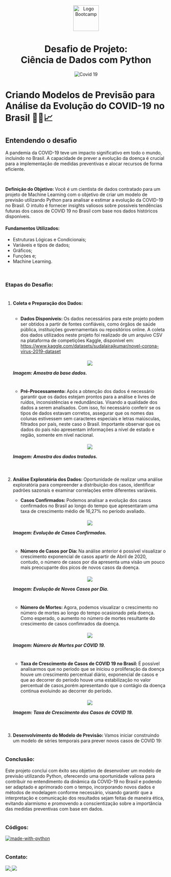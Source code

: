 <div align="center">
<img src="./image/logo.png" alt="Logo Bootcamp" width="80">
<h1>Desafio de Projeto: <br>Ciência de Dados com Python </h1>
<img src="./image/covid.png" alt="Covid 19" width="">
</div>

#   Criando Modelos de Previsão para Análise da Evolução do COVID-19 no Brasil 👨‍⚕️📈


## Entendendo o desafio
A pandemia da COVID-19 teve um impacto significativo em todo o mundo, incluindo no Brasil. A capacidade de prever a evolução da doença é crucial para a implementação de medidas preventivas e alocar recursos de forma eficiente.

<br>

<strong>Definição do Objetivo: </strong>Você é um cientista de dados contratado para um projeto de Machine Learning com o objetivo de criar um modelo de previsão utilizando Python para analisar e estimar a evolução da COVID-19 no Brasil. O intuito é fornecer insights valiosos sobre possíveis tendências futuras dos casos de COVID 19 no Brasil com base nos dados históricos disponíveis.




#### Fundamentos Utilizados:

- Estruturas Lógicas e Condicionais;
- Variáveis e tipos de dados;
- Gráficos;
- Funções e;
- Machine Learning.
<br>

### Etapas do Desafio:
#


1. <strong>Coleta e Preparação dos Dados:</strong>
    
    <br>
    
    - <strong>Dados Disponíveis: </strong>Os dados necessários para este projeto podem ser obtidos a partir de fontes confiáveis, como órgãos de saúde pública, instituições governamentais ou repositórios online. A coleta dos dados utilizados neste projeto foi realizado de um arquivo CSV na plataforma de competições Kaggle, disponível em: https://www.kaggle.com/datasets/sudalairajkumar/novel-corona-virus-2019-dataset

      

    <h5 align = "center"> 
    <img src="./image/data.jpg"  />
    <p align ="left">  <strong>Imagem:</strong> Amostra da base dados.</p>
    </h5>
    
    <br>

    
    - <strong>Pré-Processamento: </strong>Após a obtenção dos dados é necessário garantir que os dados estejam prontos para a análise e livres de ruídos, inconsistências e redundâncias. Visando a qualidade dos dados a serem analisados. Com isso, foi necessário conferir se os tipos de dados estavam corretos, assegurar que os nomes das colunas estivessem sem caracteres especiais e letras maiúsculas, filtrados por país, neste caso o Brasil. Importante observar que os dados do país não apresentam informações a nível de estado e região, somente em nível nacional.


    <h5 align = "center"> 
        <img src="./image/data_brasil.jpg"  />
        <p align ="left">  <strong>Imagem:</strong> Amostra dos dados tratados.</p>
    </h5>
        
    <br>

2. <strong>Análise Exploratória dos Dados: </strong>Oportunidade de realizar uma análise exploratória para compreender a distribuição dos casos, identificar padrões sazonais e examinar correlações entre diferentes variáveis.
    
    - <strong>Casos Confirmados: </strong> Podemos analisar a evolução dos casos confirmados no Brasil ao longo do tempo que apresentaram uma taxa de crescimento médio de 16,27% no período avaliado. 

    <h5 align = "center"> 
        <img src="./image/caso_confirmados.png"  />
        <p align ="left">  <strong>Imagem:</strong> Evolução de Casos Confirmados.</p>
    </h5>
        
    <br>

    - <strong>Número de Casos por Dia: </strong> Na análise anterior é possível visualizar o crescimento exponencial de casos apartir de Abril de 2020, contudo, o número de casos por dia apresenta uma visão um pouco mais preocupante dos picos de novos casos da doença.
    
    <h5 align = "center"> 
        <img src="./image/novos_casos.png"  />
        <p align ="left">  <strong>Imagem:</strong> Evolução de Novos Casos por Dia.</p>
    </h5>
        
    <br>

    - <strong>Número de Mortes: </strong> Agora, podemos visualizar o crescimento no número de mortes ao longo do tempo ocasionado pela doença. Como esperado, o aumento no número de mortes resultante do crescimento de casos confimrados da doença.
    
    <h5 align = "center"> 
        <img src="./image/n_mortes.png"  />
        <p align ="left">  <strong>Imagem:</strong> Número de Mortes por COVID 19.</p>
    </h5>

    <br>

    - <strong>Taxa de Crescimento de Casos de COVID 19 no Brasil: </strong> É possível analisarmos que no período que se iniciou o proliferação da doença houve um crescimento percentual diário, exponencial de casos e que ao decorrer do período houve uma estabilização no valor percentual de casos,porém apresentando que o contágio da doença continua evoluindo ao decorrer do período. 
    <h5 align = "center"> 
        <img src="./image/taxa_diaria.png"  />
        <p align ="left">  <strong>Imagem:</strong> Taxa de Crescimento dos Casos de COVID 19.</p>
    </h5>

    <br>

3. <strong>Desenvolvimento do Modelo de Previsão: </strong> Vamos iniciar construindo um modelo de séries temporais para prever novos casos de COVID 19:


#
### Conclusão:

Este projeto conclui com êxito seu objetivo de desenvolver um modelo de previsão utilizando Python, oferecendo uma oportunidade valiosa para contribuir no entendimento da dinâmica da COVID-19 no Brasil e podendo ser adaptado e aprimorado com o tempo, incorporando novos dados e métodos de modelagem conforme necessário, visando garantir que a interpretação e comunicação dos resultados sejam feitas de maneira ética, evitando alarmismo e promovendo a conscientização sobre a importância das medidas preventivas com base em dados.
#

### Códigos:

<div>
    <a  href="https://github.com/roliveira-9/projeto_covid19/blob/main/code/code.ipynb" target="_blank"><img alt= made-with-python src="https://img.shields.io/badge/aquivo.ipynb-Clique aqui-black?style=for-the-badge&logo=made-with-python&logoColor=white&color=orange" target="_blank"> </a>   
</div>


#
### Contato:

<div>
  <a href="https://linkedin.com/in/rafaelroliveira" target="_blank"><img src="https://img.shields.io/badge/linkedin-%230077B5.svg?style=for-the-badge&logo=linkedin&logoColor=white&color=black" target="_blank"> </a>  
  <a href = "mailto:roliveira06r@gmail.com"><img src="https://img.shields.io/badge/Gmail-D14836?style=for-the-badge&logo=gmail&logoColor=white&color=black" target="_blank"> </a>
</div>






